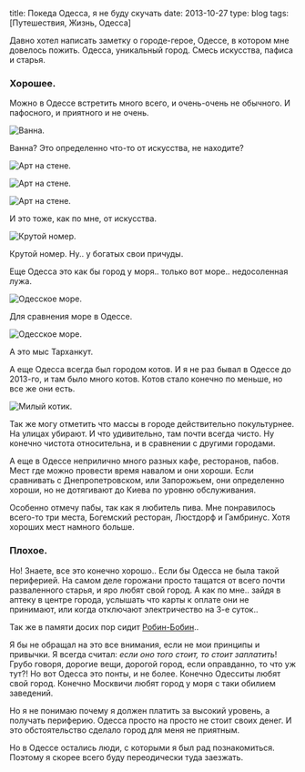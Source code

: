 title: Покеда Одесса, я не буду скучать
date: 2013-10-27
type: blog
tags: [Путешествия, Жизнь, Одесса]

Давно хотел написать заметку о городе-герое, Одессе, в котором мне довелось пожить. Одесса, уникальный город. Смесь искусства, пафиса и старья.

### Хорошее.

Можно в Одессе встретить много всего, и очень-очень не обычного. И пафосного, и приятного и не очень. 

![Ванна.](http://imageshack.com/a/img199/5877/wb0y.jpg)

Ванна? Это определенно что-то от искусства, не находите?

![Арт на стене.](http://imageshack.com/a/img36/5110/x0cq.jpg)

![Арт на стене.](http://imageshack.com/a/img850/8594/b4yv.jpg)

![Арт на стене.](http://imageshack.com/a/img547/6001/wrj2.jpg)

И это тоже, как по мне, от искусства. 

![Крутой номер.](http://imageshack.com/a/img839/9073/cqhr.jpg)

Крутой номер. Ну.. у богатых свои причуды.

Еще Одесса это как бы город у моря.. только вот море.. недосоленная лужа.

![Одесское море.](http://imageshack.com/a/img842/9993/941b.jpg)

Для сравнения море в Одессе.

![Одесское море.](http://imageshack.com/a/img845/4493/6mzt.jpg)

А это мыс Тарханкут.

А еще Одесса всегда был городом котов. И я не раз бывал в Одессе до 2013-го, и там было много котов. Котов стало конечно по меньше, но все же они есть. 

![Милый котик.](http://imageshack.com/a/img40/3246/jh36.jpg)

Так же могу отметить что массы в городе действительно покультурнее. На улицах убирают. И что удивительно, там почти всегда чисто. Ну конечно чистота относительна, и в сравнении с другими городами. 

А еще в Одессе неприлично много разных кафе, ресторанов, пабов. Мест где можно провести время навалом и они хороши. Если сравнивать с Днепропетровском, или Запорожьем, они определенно хороши, но не дотягивают до Киева по уровню обслуживания.

Особенно отмечу пабы, так как я любитель пива. Мне понравилось всего-то три места, Богемский ресторан, Люстдорф и Гамбринус. Хотя хороших мест намного больше.

### Плохое.

Но! Знаете, все это конечно хорошо.. Если бы Одесса не была такой  периферией. На самом деле горожани просто тащатся от всего почти разваленного старья, и яро любят свой город. А как по мне.. зайдя в аптеку в центре города, услышать что карты к оплате они не принимают, или когда отключают электричество на 3-е суток.. 

Так же в памяти досих пор сидит [Робин-Бобин](/blog/salmo-in-bobin/)..

Я бы не обращал на это все внимания, если не мои принципы и привычки. Я всегда считал: *если оно того стоит, то стоит заплатить*! Грубо говоря, дорогие вещи, дорогой город, если оправданно, то что уж тут?! Но вот Одесса это понты, и не более. Конечно Одесситы любят свой город. Конечно Москвичи любят город у моря с таки обилием заведений. 

Но я не понимаю почему я должен платить за высокий уровень, а получать периферию. Одесса просто на просто не стоит своих денег. И это обстоятельство сделало город для меня не приятным.

Но в Одессе остались люди, с которыми я был рад познакомиться. Поэтому я скорее всего буду переодически туда заезжать.
